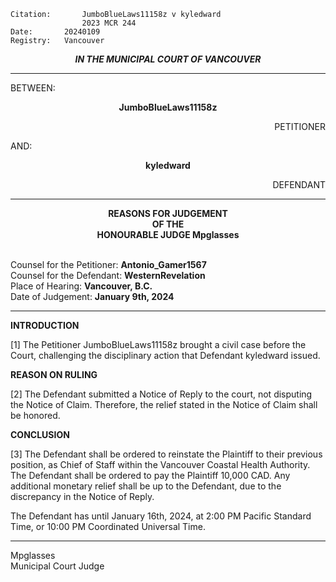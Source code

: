 	Citation:       JumboBlueLaws11158z v kyledward
                	2023 MCR 244
	Date:		20240109
	Registry:	Vancouver

<p align="center"><b><i>
				IN THE MUNICIPAL COURT OF VANCOUVER
</b></i>

---

BETWEEN:
<p align="center"><b>		JumboBlueLaws11158z			</b>
<p align="right">		PETITIONER
<p>				AND:
<p align="center"><b>		kyledward			</b>
<p align="right">		DEFENDANT

---
	
<p align="center"><b>		
				REASONS FOR JUDGEMENT
<br>				OF THE
<br>				HONOURABLE JUDGE Mpglasses

</b>

<br>				Counsel for the Petitioner: **Antonio_Gamer1567**
<br>				Counsel for the Defendant: **WesternRevelation**
<br>				Place of Hearing: **Vancouver, B.C.**
<br>				Date of Judgement: **January 9th, 2024**

---

**INTRODUCTION**

[1] The Petitioner JumboBlueLaws11158z brought a civil case before the Court, challenging the disciplinary action that Defendant kyledward issued.

**REASON ON RULING**

[2] The Defendant submitted a Notice of Reply to the court, not disputing the Notice of Claim. Therefore, the relief stated in the Notice of Claim shall be honored.

**CONCLUSION**

[3] The Defendant shall be ordered to reinstate the Plaintiff to their previous position, as Chief of Staff within the Vancouver Coastal Health Authority. The Defendant shall be ordered to pay the Plaintiff 10,000 CAD. Any additional monetary relief shall be up to the Defendant, due to the discrepancy in the Notice of Reply.

The Defendant has until January 16th, 2024, at 2:00 PM Pacific Standard Time, or 10:00 PM Coordinated Universal Time.
	
---


Mpglasses	<br>
Municipal Court Judge
